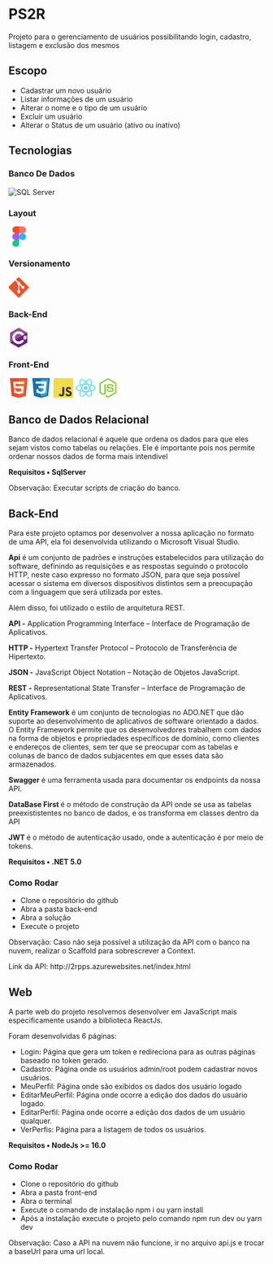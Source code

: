 # PS2R
<p>Projeto para o gerenciamento de usuários possibilitando login, cadastro, listagem e exclusão dos mesmos</p>
<h2>Escopo</h2>
<ul>
  <li>Cadastrar um novo usuário</li>
  <li>Listar informações de um usuário</li>
  <li>Alterar o nome e o tipo de um usuário</li>
  <li>Excluir um usuário</li>
  <li>Alterar o Status de um usuário (ativo ou inativo)</li>
</ul>
<h2>Tecnologias</h2>
<div>
  <h3>Banco De Dados</h3>
  <img align = "center" alt = "SQL Server" height = "40" width = "40" src ="https://img.icons8.com/color/48/000000/microsoft-sql-server.png">
  <h3>Layout</h3>
  <img align = "center" alt = "Figma" height = "40" width = "40" src = "https://github.com/devicons/devicon/blob/master/icons/figma/figma-original.svg">
  <h3>Versionamento</h3>
  <img align = "center" alt = "Git" height = "40" width = "40" src = "https://github.com/devicons/devicon/blob/master/icons/git/git-original.svg">
  <h3>Back-End</h3>
  <img align = "center" alt = "C#" height = "40" width = "40" src = "https://github.com/devicons/devicon/blob/master/icons/csharp/csharp-original.svg">
  <h3>Front-End</h3>
  <img align = "center" alt = "Html" height = "40" width = "40" src = "https://github.com/devicons/devicon/blob/master/icons/html5/html5-original.svg">
  <img align = "center" alt = "CSS" height = "40" width = "40" src = "https://github.com/devicons/devicon/blob/master/icons/css3/css3-original.svg">
  <img align = "center" alt = "JavaScript" height = "40" width = "40" src = "https://github.com/devicons/devicon/blob/master/icons/javascript/javascript-original.svg">
  <img align = "center" alt = "ReactJs" height = "40" width = "40" src = "https://github.com/devicons/devicon/blob/master/icons/react/react-original.svg">
  <img align = "center" alt = "NodeJs" height = "40" width = "40" src = "https://github.com/devicons/devicon/blob/master/icons/nodejs/nodejs-original.svg">
</div>
<h2>Banco de Dados Relacional</h2>
<p>Banco de dados relacional é aquele que ordena os dados para que eles sejam vistos como tabelas ou relações. Ele é importante pois nos permite ordenar nossos dados de forma mais intendivel</p>
<strong>Requisitos • SqlServer</strong>
<p>Observação: Executar scripts de criação do banco.</p>
<h2>Back-End</h2>
<p>Para este projeto optamos por desenvolver a nossa aplicação no formato de uma API, ela foi desenvolvida utilizando o Microsoft Visual Studio.</p>
<p><strong>Api</strong> é um conjunto de padrões e instruções estabelecidos para utilização do software, definindo as requisições e as respostas seguindo o protocolo HTTP, neste caso expresso no formato JSON, para que seja possível acessar o sistema em diversos dispositivos distintos sem a preocupação com a linguagem que será utilizada por estes.</p>
<p>Além disso, foi utilizado o estilo de arquitetura REST.</p>
<p><strong>API -</strong> Application Programming Interface – Interface de Programação de Aplicativos.</p>
<p><strong>HTTP -</strong> Hypertext Transfer Protocol – Protocolo de Transferência de Hipertexto.</p>
<p><strong>JSON -</strong> JavaScript Object Notation – Notação de Objetos JavaScript.</p>
<p><strong>REST -</strong> Representational State Transfer – Interface de Programação de Aplicativos.</p>
<p><strong>Entity Framework</strong> é um conjunto de tecnologias no ADO.NET que dão suporte ao desenvolvimento de aplicativos de software orientado a dados. O Entity Framework permite que os desenvolvedores trabalhem com dados na forma de objetos e propriedades específicos de domínio, como clientes e endereços de clientes, sem ter que se preocupar com as tabelas e colunas de banco de dados subjacentes em que esses data são armazenados.</p>
<p><strong>Swagger</strong> é uma ferramenta usada para documentar os endpoints da nossa API.</p>
<p><strong>DataBase First </strong>é o método de construção da API onde se usa as tabelas preexististentes no banco de dados, e os transforma em classes dentro da API</p>
<p><strong>JWT </strong>é o método de autenticação usado, onde a autenticação é por meio de tokens.</p>
<strong>Requisitos • .NET 5.0</strong>
<h3>Como Rodar</h3>
<ul>
  <li>Clone o repositório do github</li>
  <li>Abra a pasta back-end</li>
  <li>Abra a solução</li>
  <li>Execute o projeto</li>
</ul>
<p>Observação: Caso não seja possível a utilização da API com o banco na nuvem, realizar o Scaffold para sobrescrever a Context.</p>
<p>Link da API: http://2rpps.azurewebsites.net/index.html<a>
<h2>Web</h2>
<p>A parte web do projeto resolvemos desenvolver em JavaScript mais especificamente usando a biblioteca ReactJs.</p>
<p>Foram desenvolvidas 6 páginas:</p>
<ul>
  <li>Login: Página que gera um token e redireciona para as outras páginas baseado no token gerado.</li>
  <li>Cadastro: Página onde os usuários admin/root podem cadastrar novos usuários.</li>
  <li>MeuPerfil: Página onde são exibidos os dados dos usuário logado</li>
  <li>EditarMeuPerfil: Página onde ocorre a edição dos dados do usuário logado.</li>
  <li>EditarPerfil: Página onde ocorre a edição dos dados de um usuário qualquer.</li>
  <li>VerPerfis: Página para a listagem de todos os usuários.</li>
</ul>
<strong>Requisitos • NodeJs >= 16.0</strong>
<h3>Como Rodar</h3>
<ul>
  <li>Clone o repositório do github</li>
  <li>Abra a pasta front-end</li>
  <li>Abra o terminal</li>
  <li>Execute o comando de instalação npm i ou yarn install</li>
  <li>Após a instalação execute o projeto pelo comando npm run dev ou yarn dev</li>
</ul>
<p>Observação: Caso a API na nuvem não funcione, ir no arquivo api.js e trocar a baseUrl para uma url local.</p>

